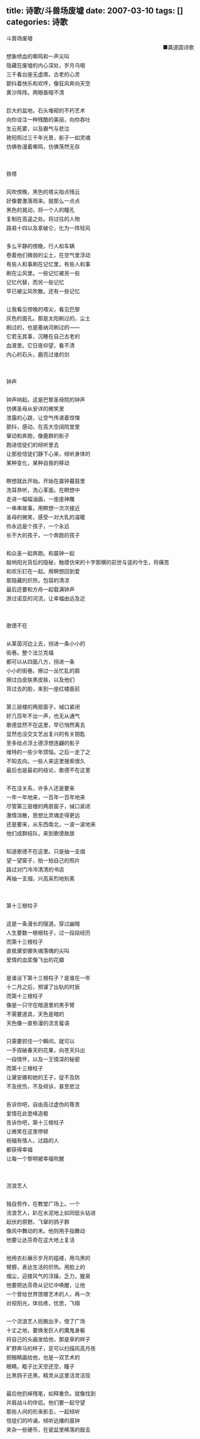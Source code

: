 title: 诗歌/斗兽场废墟
date: 2007-03-10
tags: []
categories: 诗歌
---
 <p style="Line-HeiGHT: 18pt; MArGin: 0cm 0cm 0pt; mso-line-height-rule: exactly">  斗兽场废墟 </p> 
 <p style="Line-HeiGHT: 18pt; MArGin: 0cm 0cm 0pt; mso-line-height-rule: exactly" align="right"> ■龚道国诗歌&nbsp;</p> 
<!-- more --><p style="Line-HeiGHT: 18pt; MArGin: 0cm 0cm 0pt; mso-line-height-rule: exactly">  想象喷血的嘶鸣和一声尖叫</p> 
 <p style="Line-HeiGHT: 18pt; MArGin: 0cm 0cm 0pt; mso-line-height-rule: exactly">  隐藏在废墟的内心深处，岁月乌咽</p> 
 <p style="Line-HeiGHT: 18pt; MArGin: 0cm 0cm 0pt; mso-line-height-rule: exactly">  三千看台座无虚席。古老的心灵</p> 
 <p style="Line-HeiGHT: 18pt; MArGin: 0cm 0cm 0pt; mso-line-height-rule: exactly">  颤抖着快乐和欢呼，像狂风奔向天空</p> 
 <p style="Line-HeiGHT: 18pt; MArGin: 0cm 0cm 0pt; mso-line-height-rule: exactly">  黄沙阵阵。两眼昏暗不清</p> 
 <p style="Line-HeiGHT: 18pt; MArGin: 0cm 0cm 0pt; mso-line-height-rule: exactly"> &nbsp;</p> 
 <p style="Line-HeiGHT: 18pt; MArGin: 0cm 0cm 0pt; mso-line-height-rule: exactly">  巨大的盆地，石头堆砌的不朽艺术</p> 
 <p style="Line-HeiGHT: 18pt; MArGin: 0cm 0cm 0pt; mso-line-height-rule: exactly">  向你诠注一种残酷的美丽，向你吞吐</p> 
 <p style="Line-HeiGHT: 18pt; MArGin: 0cm 0cm 0pt; mso-line-height-rule: exactly">  生云死雾，以及霸气与悲泣</p> 
 <p style="Line-HeiGHT: 18pt; MArGin: 0cm 0cm 0pt; mso-line-height-rule: exactly">  艳阳照过三千年光景，影子一如灵魂</p> 
 <p style="Line-HeiGHT: 18pt; MArGin: 0cm 0cm 0pt; mso-line-height-rule: exactly">  仿佛弥漫着嘶鸣，仿佛荡然无存</p> 
 <p style="Line-HeiGHT: 18pt; MArGin: 0cm 0cm 0pt; mso-line-height-rule: exactly"> &nbsp;</p> 
 <p style="Line-HeiGHT: 18pt; MArGin: 0cm 0cm 0pt; mso-line-height-rule: exactly"> &nbsp;</p> 
 <p style="Line-HeiGHT: 18pt; MArGin: 0cm 0cm 0pt; mso-line-height-rule: exactly">  铁塔</p> 
 <p style="Line-HeiGHT: 18pt; MArGin: 0cm 0cm 0pt; mso-line-height-rule: exactly"> &nbsp;</p> 
 <p style="Line-HeiGHT: 18pt; MArGin: 0cm 0cm 0pt; mso-line-height-rule: exactly">  风吹傍晚，黑色的塔尖指点残云</p> 
 <p style="Line-HeiGHT: 18pt; MArGin: 0cm 0cm 0pt; mso-line-height-rule: exactly">  好像要激落雨来。就那么一点点</p> 
 <p style="Line-HeiGHT: 18pt; MArGin: 0cm 0cm 0pt; mso-line-height-rule: exactly">  黑色的晃动，将一个人的瞳孔</p> 
 <p style="Line-HeiGHT: 18pt; MArGin: 0cm 0cm 0pt; mso-line-height-rule: exactly">  复制在高遥之处。将过往的人物</p> 
 <p style="Line-HeiGHT: 18pt; MArGin: 0cm 0cm 0pt; mso-line-height-rule: exactly">  路易十四以及拿破仑，化为一阵轻风</p> 
 <p style="Line-HeiGHT: 18pt; MArGin: 0cm 0cm 0pt; mso-line-height-rule: exactly"> &nbsp;</p> 
 <p style="Line-HeiGHT: 18pt; MArGin: 0cm 0cm 0pt; mso-line-height-rule: exactly">  多么平静的傍晚，行人和车辆</p> 
 <p style="Line-HeiGHT: 18pt; MArGin: 0cm 0cm 0pt; mso-line-height-rule: exactly">  卷着他们微弱的尘土，在空气里浮动</p> 
 <p style="Line-HeiGHT: 18pt; MArGin: 0cm 0cm 0pt; mso-line-height-rule: exactly">  有些人和事刷在记忆里，有些人和事</p> 
 <p style="Line-HeiGHT: 18pt; MArGin: 0cm 0cm 0pt; mso-line-height-rule: exactly">  刷在尘风里。一些记忆被另一些</p> 
 <p style="Line-HeiGHT: 18pt; MArGin: 0cm 0cm 0pt; mso-line-height-rule: exactly">  记忆代替，而另一些记忆</p> 
 <p style="Line-HeiGHT: 18pt; MArGin: 0cm 0cm 0pt; mso-line-height-rule: exactly">  早已被尘风吹散。还有一些记忆</p> 
 <p style="Line-HeiGHT: 18pt; MArGin: 0cm 0cm 0pt; mso-line-height-rule: exactly"> &nbsp;</p> 
 <p style="Line-HeiGHT: 18pt; MArGin: 0cm 0cm 0pt; mso-line-height-rule: exactly">  让我看见傍晚的塔尖，看见巴黎</p> 
 <p style="Line-HeiGHT: 18pt; MArGin: 0cm 0cm 0pt; mso-line-height-rule: exactly">  灰色的面孔。那是太阳刷过的，尘土</p> 
 <p style="Line-HeiGHT: 18pt; MArGin: 0cm 0cm 0pt; mso-line-height-rule: exactly">  刷过的，也是塞纳河刷过的——</p> 
 <p style="Line-HeiGHT: 18pt; MArGin: 0cm 0cm 0pt; mso-line-height-rule: exactly">  它若无其事，沉睡在自己古老的</p> 
 <p style="Line-HeiGHT: 18pt; MArGin: 0cm 0cm 0pt; mso-line-height-rule: exactly">  血液里。它日夜仰望，看不清</p> 
 <p style="Line-HeiGHT: 18pt; MArGin: 0cm 0cm 0pt; mso-line-height-rule: exactly">  内心的石头，磨亮过谁的剑</p> 
 <p style="Line-HeiGHT: 18pt; MArGin: 0cm 0cm 0pt; mso-line-height-rule: exactly"> &nbsp;</p> 
 <p style="Line-HeiGHT: 18pt; MArGin: 0cm 0cm 0pt; mso-line-height-rule: exactly"> &nbsp;</p> 
 <p style="Line-HeiGHT: 18pt; MArGin: 0cm 0cm 0pt; mso-line-height-rule: exactly">  钟声</p> 
 <p style="Line-HeiGHT: 18pt; MArGin: 0cm 0cm 0pt; mso-line-height-rule: exactly"> &nbsp;</p> 
 <p style="Line-HeiGHT: 18pt; MArGin: 0cm 0cm 0pt; mso-line-height-rule: exactly">  钟声响起。这是巴黎圣母院的钟声</p> 
 <p style="Line-HeiGHT: 18pt; MArGin: 0cm 0cm 0pt; mso-line-height-rule: exactly">  仿佛圣母从安详的微笑里</p> 
 <p style="Line-HeiGHT: 18pt; MArGin: 0cm 0cm 0pt; mso-line-height-rule: exactly">  泄露的心跳，让空气传递着惊悚</p> 
 <p style="Line-HeiGHT: 18pt; MArGin: 0cm 0cm 0pt; mso-line-height-rule: exactly">  颤抖，感动，在高大空阔院堂里</p> 
 <p style="Line-HeiGHT: 18pt; MArGin: 0cm 0cm 0pt; mso-line-height-rule: exactly">  窜动和奔跑，像鹿群的影子</p> 
 <p style="Line-HeiGHT: 18pt; MArGin: 0cm 0cm 0pt; mso-line-height-rule: exactly">  跑进信徒们的倾听里去</p> 
 <p style="Line-HeiGHT: 18pt; MArGin: 0cm 0cm 0pt; mso-line-height-rule: exactly">  让那些信徒们静下心来，倾听身体的</p> 
 <p style="Line-HeiGHT: 18pt; MArGin: 0cm 0cm 0pt; mso-line-height-rule: exactly">  某种变化，某种自我的移动</p> 
 <p style="Line-HeiGHT: 18pt; MArGin: 0cm 0cm 0pt; mso-line-height-rule: exactly"> &nbsp;</p> 
 <p style="Line-HeiGHT: 18pt; MArGin: 0cm 0cm 0pt; mso-line-height-rule: exactly">  瞑想就此开始。开始在晨钟暮鼓里</p> 
 <p style="Line-HeiGHT: 18pt; MArGin: 0cm 0cm 0pt; mso-line-height-rule: exactly">  洗耳恭听，洗心革面。在瞑想中</p> 
 <p style="Line-HeiGHT: 18pt; MArGin: 0cm 0cm 0pt; mso-line-height-rule: exactly">  走进一幅幅油画，一座座神雕</p> 
 <p style="Line-HeiGHT: 18pt; MArGin: 0cm 0cm 0pt; mso-line-height-rule: exactly">  一串串故事。用瞑想一次次接近</p> 
 <p style="Line-HeiGHT: 18pt; MArGin: 0cm 0cm 0pt; mso-line-height-rule: exactly">  圣母的微笑，感受一对大乳的温暖</p> 
 <p style="Line-HeiGHT: 18pt; MArGin: 0cm 0cm 0pt; mso-line-height-rule: exactly">  你永远是个孩子，一个永远</p> 
 <p style="Line-HeiGHT: 18pt; MArGin: 0cm 0cm 0pt; mso-line-height-rule: exactly">  长不大的孩子，一个奔跑的孩子</p> 
 <p style="Line-HeiGHT: 18pt; MArGin: 0cm 0cm 0pt; mso-line-height-rule: exactly"> &nbsp;</p> 
 <p style="Line-HeiGHT: 18pt; MArGin: 0cm 0cm 0pt; mso-line-height-rule: exactly">  和众圣一起奔跑。和晨钟一起</p> 
 <p style="Line-HeiGHT: 18pt; MArGin: 0cm 0cm 0pt; mso-line-height-rule: exactly">  敲响阳光背后的隐秘，触摸仿宋的十字那横的前世与竖的今生，将痛苦</p> 
 <p style="Line-HeiGHT: 18pt; MArGin: 0cm 0cm 0pt; mso-line-height-rule: exactly">  和欢乐钉在一起。用瞑想回到爱</p> 
 <p style="Line-HeiGHT: 18pt; MArGin: 0cm 0cm 0pt; mso-line-height-rule: exactly">  那隐藏的炽热，包容的清凉</p> 
 <p style="Line-HeiGHT: 18pt; MArGin: 0cm 0cm 0pt; mso-line-height-rule: exactly">  最后还要和方舟一起载满钟声</p> 
 <p style="Line-HeiGHT: 18pt; MArGin: 0cm 0cm 0pt; mso-line-height-rule: exactly">  游过诺亚的河流，让幸福由远及近</p> 
 <p style="Line-HeiGHT: 18pt; MArGin: 0cm 0cm 0pt; mso-line-height-rule: exactly"> &nbsp;</p> 
 <p style="Line-HeiGHT: 18pt; MArGin: 0cm 0cm 0pt; mso-line-height-rule: exactly"> &nbsp;</p> 
 <p style="Line-HeiGHT: 18pt; MArGin: 0cm 0cm 0pt; mso-line-height-rule: exactly">  歌德不在</p> 
 <p style="Line-HeiGHT: 18pt; MArGin: 0cm 0cm 0pt; mso-line-height-rule: exactly"> &nbsp;</p> 
 <p style="Line-HeiGHT: 18pt; MArGin: 0cm 0cm 0pt; mso-line-height-rule: exactly">  从莱茵河边上去，拐进一条小小的</p> 
 <p style="Line-HeiGHT: 18pt; MArGin: 0cm 0cm 0pt; mso-line-height-rule: exactly">  街巷。整个法兰克福</p> 
 <p style="Line-HeiGHT: 18pt; MArGin: 0cm 0cm 0pt; mso-line-height-rule: exactly">  都可以从四面八方，拐进一条</p> 
 <p style="Line-HeiGHT: 18pt; MArGin: 0cm 0cm 0pt; mso-line-height-rule: exactly">  小小的街巷。擦过一丛忙乱的肩</p> 
 <p style="Line-HeiGHT: 18pt; MArGin: 0cm 0cm 0pt; mso-line-height-rule: exactly">  擦过白皮肤黑皮肤，以及他们</p> 
 <p style="Line-HeiGHT: 18pt; MArGin: 0cm 0cm 0pt; mso-line-height-rule: exactly">  背过去的脸，来到一座红楼面前</p> 
 <p style="Line-HeiGHT: 18pt; MArGin: 0cm 0cm 0pt; mso-line-height-rule: exactly"> &nbsp;</p> 
 <p style="Line-HeiGHT: 18pt; MArGin: 0cm 0cm 0pt; mso-line-height-rule: exactly">  第三层楼的两扇窗子，缄口紧闭</p> 
 <p style="Line-HeiGHT: 18pt; MArGin: 0cm 0cm 0pt; mso-line-height-rule: exactly">  好几百年不出一声，也无从通气</p> 
 <p style="Line-HeiGHT: 18pt; MArGin: 0cm 0cm 0pt; mso-line-height-rule: exactly">  歌德显然不在这里，早已悄然离去</p> 
 <p style="Line-HeiGHT: 18pt; MArGin: 0cm 0cm 0pt; mso-line-height-rule: exactly">  显然也没交文艺出复兴的有关钥匙</p> 
 <p style="Line-HeiGHT: 18pt; MArGin: 0cm 0cm 0pt; mso-line-height-rule: exactly">  至多给点浮土德浮想连翩的影子</p> 
 <p style="Line-HeiGHT: 18pt; MArGin: 0cm 0cm 0pt; mso-line-height-rule: exactly">  维特的一些少年烦恼。之后一走了之</p> 
 <p style="Line-HeiGHT: 18pt; MArGin: 0cm 0cm 0pt; mso-line-height-rule: exactly">  不知去向。一些人来这里搜索很久</p> 
 <p style="Line-HeiGHT: 18pt; MArGin: 0cm 0cm 0pt; mso-line-height-rule: exactly">  最后也是最初的结论，歌德不在这里</p> 
 <p style="Line-HeiGHT: 18pt; MArGin: 0cm 0cm 0pt; mso-line-height-rule: exactly"> &nbsp;</p> 
 <p style="Line-HeiGHT: 18pt; MArGin: 0cm 0cm 0pt; mso-line-height-rule: exactly">  不在没关系，许多人还是要来</p> 
 <p style="Line-HeiGHT: 18pt; MArGin: 0cm 0cm 0pt; mso-line-height-rule: exactly">  一年一年地来，一百年一百年地来</p> 
 <p style="Line-HeiGHT: 18pt; MArGin: 0cm 0cm 0pt; mso-line-height-rule: exactly">  尽管第三层楼的两扇窗子，缄口紧闭</p> 
 <p style="Line-HeiGHT: 18pt; MArGin: 0cm 0cm 0pt; mso-line-height-rule: exactly">  激情消散，思想比灵魂走得更远</p> 
 <p style="Line-HeiGHT: 18pt; MArGin: 0cm 0cm 0pt; mso-line-height-rule: exactly">  还是要来，从东西南北，一波一波地来</p> 
 <p style="Line-HeiGHT: 18pt; MArGin: 0cm 0cm 0pt; mso-line-height-rule: exactly">  他们成群结队，来到歌德故居</p> 
 <p style="Line-HeiGHT: 18pt; MArGin: 0cm 0cm 0pt; mso-line-height-rule: exactly"> &nbsp;</p> 
 <p style="Line-HeiGHT: 18pt; MArGin: 0cm 0cm 0pt; mso-line-height-rule: exactly">  知道歌德不在这里。只是抽一支烟</p> 
 <p style="Line-HeiGHT: 18pt; MArGin: 0cm 0cm 0pt; mso-line-height-rule: exactly">  望一望窗子，拍一拍自己的照片</p> 
 <p style="Line-HeiGHT: 18pt; MArGin: 0cm 0cm 0pt; mso-line-height-rule: exactly">  路过对门冷冷清清的书店</p> 
 <p style="Line-HeiGHT: 18pt; MArGin: 0cm 0cm 0pt; mso-line-height-rule: exactly">  再抽一支烟，兴高采烈地别离</p> 
 <p style="Line-HeiGHT: 18pt; MArGin: 0cm 0cm 0pt; mso-line-height-rule: exactly"> &nbsp;</p> 
 <p style="Line-HeiGHT: 18pt; MArGin: 0cm 0cm 0pt; mso-line-height-rule: exactly"> &nbsp;</p> 
 <p style="Line-HeiGHT: 18pt; MArGin: 0cm 0cm 0pt; mso-line-height-rule: exactly">  第十三根柱子</p> 
 <p style="Line-HeiGHT: 18pt; MArGin: 0cm 0cm 0pt; mso-line-height-rule: exactly"> &nbsp;</p> 
 <p style="Line-HeiGHT: 18pt; MArGin: 0cm 0cm 0pt; mso-line-height-rule: exactly">  这是一条漫长的隧道。穿过幽暗</p> 
 <p style="Line-HeiGHT: 18pt; MArGin: 0cm 0cm 0pt; mso-line-height-rule: exactly">  人生要数一根根柱子，过一段段经历</p> 
 <p style="Line-HeiGHT: 18pt; MArGin: 0cm 0cm 0pt; mso-line-height-rule: exactly">  而第十三根柱子</p> 
 <p style="Line-HeiGHT: 18pt; MArGin: 0cm 0cm 0pt; mso-line-height-rule: exactly">  直抵黛安娜失魂落魄的尖叫</p> 
 <p style="Line-HeiGHT: 18pt; MArGin: 0cm 0cm 0pt; mso-line-height-rule: exactly">  爱情的血浆像飞出的花瓣</p> 
 <p style="Line-HeiGHT: 18pt; MArGin: 0cm 0cm 0pt; mso-line-height-rule: exactly"> &nbsp;</p> 
 <p style="Line-HeiGHT: 18pt; MArGin: 0cm 0cm 0pt; mso-line-height-rule: exactly">  是谁设下第十三根柱子？是谁在一年</p> 
 <p style="Line-HeiGHT: 18pt; MArGin: 0cm 0cm 0pt; mso-line-height-rule: exactly">  十二月之后，预谋了出轨的时辰</p> 
 <p style="Line-HeiGHT: 18pt; MArGin: 0cm 0cm 0pt; mso-line-height-rule: exactly">  而第十三根柱子</p> 
 <p style="Line-HeiGHT: 18pt; MArGin: 0cm 0cm 0pt; mso-line-height-rule: exactly">  像是一只守在暗道里的黑手臂</p> 
 <p style="Line-HeiGHT: 18pt; MArGin: 0cm 0cm 0pt; mso-line-height-rule: exactly">  不需要道具，天色是暗的</p> 
 <p style="Line-HeiGHT: 18pt; MArGin: 0cm 0cm 0pt; mso-line-height-rule: exactly">  天色像一直弥漫的流言蜚语</p> 
 <p style="Line-HeiGHT: 18pt; MArGin: 0cm 0cm 0pt; mso-line-height-rule: exactly"> &nbsp;</p> 
 <p style="Line-HeiGHT: 18pt; MArGin: 0cm 0cm 0pt; mso-line-height-rule: exactly">  只需要抓住一个瞬间，就可以</p> 
 <p style="Line-HeiGHT: 18pt; MArGin: 0cm 0cm 0pt; mso-line-height-rule: exactly">  一手捏破春天的花果，向苍天抖出</p> 
 <p style="Line-HeiGHT: 18pt; MArGin: 0cm 0cm 0pt; mso-line-height-rule: exactly">  一段情怀，以及一王情深的秘密</p> 
 <p style="Line-HeiGHT: 18pt; MArGin: 0cm 0cm 0pt; mso-line-height-rule: exactly">  而第十三根柱子</p> 
 <p style="Line-HeiGHT: 18pt; MArGin: 0cm 0cm 0pt; mso-line-height-rule: exactly">  让黛安娜和她的王子，促不及防</p> 
 <p style="Line-HeiGHT: 18pt; MArGin: 0cm 0cm 0pt; mso-line-height-rule: exactly">  不及抚伤，不及倾诉，甚至悲泣</p> 
 <p style="Line-HeiGHT: 18pt; MArGin: 0cm 0cm 0pt; mso-line-height-rule: exactly"> &nbsp;</p> 
 <p style="Line-HeiGHT: 18pt; MArGin: 0cm 0cm 0pt; mso-line-height-rule: exactly">  告诉你吧，自由高过虚伪的尊贵</p> 
 <p style="Line-HeiGHT: 18pt; MArGin: 0cm 0cm 0pt; mso-line-height-rule: exactly">  爱情在此登峰造极</p> 
 <p style="Line-HeiGHT: 18pt; MArGin: 0cm 0cm 0pt; mso-line-height-rule: exactly">  告诉你吧，第十三根柱子</p> 
 <p style="Line-HeiGHT: 18pt; MArGin: 0cm 0cm 0pt; mso-line-height-rule: exactly">  让微笑在这里停顿</p> 
 <p style="Line-HeiGHT: 18pt; MArGin: 0cm 0cm 0pt; mso-line-height-rule: exactly">  祝福有情人，过路的人</p> 
 <p style="Line-HeiGHT: 18pt; MArGin: 0cm 0cm 0pt; mso-line-height-rule: exactly">  都获得幸福</p> 
 <p style="Line-HeiGHT: 18pt; MArGin: 0cm 0cm 0pt; mso-line-height-rule: exactly">  让每一个黎明被幸福吹醒</p> 
 <p style="Line-HeiGHT: 18pt; MArGin: 0cm 0cm 0pt; mso-line-height-rule: exactly"> &nbsp;</p> 
 <p style="Line-HeiGHT: 18pt; MArGin: 0cm 0cm 0pt; mso-line-height-rule: exactly"> &nbsp;</p> 
 <p style="Line-HeiGHT: 18pt; MArGin: 0cm 0cm 0pt; mso-line-height-rule: exactly">  流浪艺人</p> 
 <p style="Line-HeiGHT: 18pt; MArGin: 0cm 0cm 0pt; mso-line-height-rule: exactly"> &nbsp;</p> 
 <p style="Line-HeiGHT: 18pt; MArGin: 0cm 0cm 0pt; mso-line-height-rule: exactly">  独自劳作，在教堂广场上。一个</p> 
 <p style="Line-HeiGHT: 18pt; MArGin: 0cm 0cm 0pt; mso-line-height-rule: exactly">  流浪艺人，趴在水泥地上如同低头钻进</p> 
 <p style="Line-HeiGHT: 18pt; MArGin: 0cm 0cm 0pt; mso-line-height-rule: exactly">  起伏的原野。飞窜的鸽子群</p> 
 <p style="Line-HeiGHT: 18pt; MArGin: 0cm 0cm 0pt; mso-line-height-rule: exactly">  像风中舞动的禾。他则用手指舞动</p> 
 <p style="Line-HeiGHT: 18pt; MArGin: 0cm 0cm 0pt; mso-line-height-rule: exactly">  他要让达芬奇在这大地上复活</p> 
 <p style="Line-HeiGHT: 18pt; MArGin: 0cm 0cm 0pt; mso-line-height-rule: exactly"> &nbsp;</p> 
 <p style="Line-HeiGHT: 18pt; MArGin: 0cm 0cm 0pt; mso-line-height-rule: exactly">  他用衣衫展示岁月的褴褛，用乌黑的</p> 
 <p style="Line-HeiGHT: 18pt; MArGin: 0cm 0cm 0pt; mso-line-height-rule: exactly">  臂膀，表达生活的炽热。用脸上的</p> 
 <p style="Line-HeiGHT: 18pt; MArGin: 0cm 0cm 0pt; mso-line-height-rule: exactly">  烟尘，迎接风气的浮躁，乏力，腥臭</p> 
 <p style="Line-HeiGHT: 18pt; MArGin: 0cm 0cm 0pt; mso-line-height-rule: exactly">  他要把达芬奇从记忆中唤醒，让他</p> 
 <p style="Line-HeiGHT: 18pt; MArGin: 0cm 0cm 0pt; mso-line-height-rule: exactly">  一个曾给世界馈赠艺术的人，再一次</p> 
 <p style="Line-HeiGHT: 18pt; MArGin: 0cm 0cm 0pt; mso-line-height-rule: exactly">  对视阳光，体验疼，忧思，飞翔</p> 
 <p style="Line-HeiGHT: 18pt; MArGin: 0cm 0cm 0pt; mso-line-height-rule: exactly"> &nbsp;</p> 
 <p style="Line-HeiGHT: 18pt; MArGin: 0cm 0cm 0pt; mso-line-height-rule: exactly">  一个流浪艺人扼腕出手，借了广场</p> 
 <p style="Line-HeiGHT: 18pt; MArGin: 0cm 0cm 0pt; mso-line-height-rule: exactly">  十丈之地，要焕发巨人的魔鬼身躯</p> 
 <p style="Line-HeiGHT: 18pt; MArGin: 0cm 0cm 0pt; mso-line-height-rule: exactly">  将自己的头画发给他，那是草的样子</p> 
 <p style="Line-HeiGHT: 18pt; MArGin: 0cm 0cm 0pt; mso-line-height-rule: exactly">  旷野奔马的样子，足可以扫描风高月夜</p> 
 <p style="Line-HeiGHT: 18pt; MArGin: 0cm 0cm 0pt; mso-line-height-rule: exactly">  把眼睛画给他，也是一双艺术的</p> 
 <p style="Line-HeiGHT: 18pt; MArGin: 0cm 0cm 0pt; mso-line-height-rule: exactly">  眼睛。眶子比天空还空，瞳子</p> 
 <p style="Line-HeiGHT: 18pt; MArGin: 0cm 0cm 0pt; mso-line-height-rule: exactly">  比黑鸽子还黑。精灵从这里活灵活现</p> 
 <p style="Line-HeiGHT: 18pt; MArGin: 0cm 0cm 0pt; mso-line-height-rule: exactly"> &nbsp;</p> 
 <p style="Line-HeiGHT: 18pt; MArGin: 0cm 0cm 0pt; mso-line-height-rule: exactly">  最后他扔掉残笔，如释重负。就像找到</p> 
 <p style="Line-HeiGHT: 18pt; MArGin: 0cm 0cm 0pt; mso-line-height-rule: exactly">  并肩战斗的伴侣。他们要一起守望</p> 
 <p style="Line-HeiGHT: 18pt; MArGin: 0cm 0cm 0pt; mso-line-height-rule: exactly">  那些人间的形来影去，一起倾听</p> 
 <p style="Line-HeiGHT: 18pt; MArGin: 0cm 0cm 0pt; mso-line-height-rule: exactly">  信徒们的吟诵，倾听远播的晨钟</p> 
 <p style="Line-HeiGHT: 18pt; MArGin: 0cm 0cm 0pt; mso-line-height-rule: exactly">  夹杂一些硬币，在瓷盆里稀落的敲击</p> 
